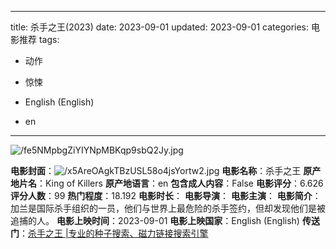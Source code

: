 
---
title: 杀手之王(2023)
date: 2023-09-01
updated: 2023-09-01
categories: 电影推荐
tags:

- 动作
- 惊悚

- English (English)
- en
---

<img src="https://image.tmdb.org/t/p/original/fe5NMpbgZiYIYNpMBKqp9sbQ2Jy.jpg" alt="/fe5NMpbgZiYIYNpMBKqp9sbQ2Jy.jpg" title="/fe5NMpbgZiYIYNpMBKqp9sbQ2Jy.jpg">

**电影封面**：<img src="https://image.tmdb.org/t/p/w200/x5AreOAgkTBzUSL58o4jsYortw2.jpg" alt="/x5AreOAgkTBzUSL58o4jsYortw2.jpg" title="/x5AreOAgkTBzUSL58o4jsYortw2.jpg">
**电影名称**：杀手之王
**原产地片名**：King of Killers
**原产地语言**：en
**包含成人内容**：False
**电影评分**：6.626
**评分人数**：99
**热门程度**：18.192
**电影时长**：
**电影导演**：
**电影主演**：
**电影简介**：　　加兰是国际杀手组织的一员，他们与世界上最危险的杀手签约，但却发现他们是被追捕的人。
**电影上映时间**：2023-09-01
**电影上映国家**：English (English)
**传送门**：[杀手之王 |专业的种子搜索、磁力链接搜索引擎](https://movie.amd794.com:2083/?search=King%20of%20Killers&ordering=&mode=match_phrase&page_size=10&page=1)

